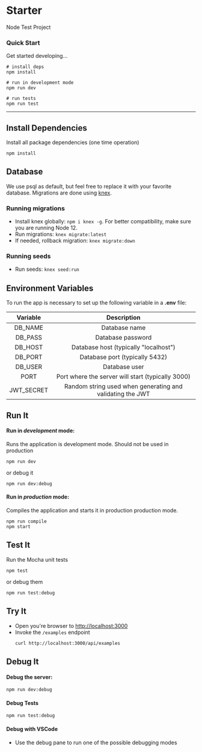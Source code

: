 # Starter

Node Test Project

### Quick Start

Get started developing...

```shell
# install deps
npm install

# run in development mode
npm run dev

# run tests
npm run test
```

---

## Install Dependencies

Install all package dependencies (one time operation)

```shell
npm install
```

## Database

We use psql as default, but feel free to replace it with your favorite database. Migrations are done using [knex](http://knexjs.org/).

### Running migrations

-   Install knex globally: `npm i knex -g`. For better compatibility, make sure you are running Node 12.
-   Run migrations: `knex migrate:latest`
-   If needed, rollback migration: `knex migrate:down`

### Running seeds

-   Run seeds: `knex seed:run`

## Environment Variables

To run the app is necessary to set up the following variable in a **.env** file:

|  Variable  |                        Description                        |
| :--------: | :-------------------------------------------------------: |
|  DB_NAME   |                       Database name                       |
|  DB_PASS   |                     Database password                     |
|  DB_HOST   |           Database host (typically "localhost")           |
|  DB_PORT   |              Database port (typically 5432)               |
|  DB_USER   |                       Database user                       |
|    PORT    |     Port where the server will start (typically 3000)     |
| JWT_SECRET | Random string used when generating and validating the JWT |

## Run It

#### Run in _development_ mode:

Runs the application is development mode. Should not be used in production

```shell
npm run dev
```

or debug it

```shell
npm run dev:debug
```

#### Run in _production_ mode:

Compiles the application and starts it in production production mode.

```shell
npm run compile
npm start
```

## Test It

Run the Mocha unit tests

```shell
npm test
```

or debug them

```shell
npm run test:debug
```

## Try It

-   Open you're browser to [http://localhost:3000](http://localhost:3000)
-   Invoke the `/examples` endpoint
    ```shell
    curl http://localhost:3000/api/examples
    ```

## Debug It

#### Debug the server:

```
npm run dev:debug
```

#### Debug Tests

```
npm run test:debug
```

#### Debug with VSCode

-   Use the debug pane to run one of the possible debugging modes

